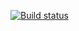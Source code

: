 [![Build status](https://ci.appveyor.com/api/projects/status/rdqwcw90cscmg5bg?svg=true)](https://ci.appveyor.com/project/LuNTIK969/cardapplication)
